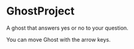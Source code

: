 # GhostProject

A ghost that answers yes or no to your question.

You can move Ghost with the arrow keys.
